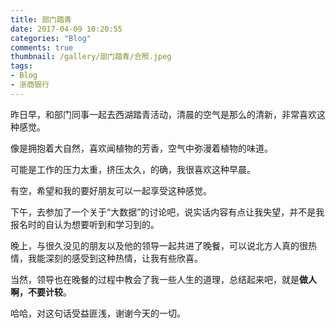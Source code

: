 ```yaml
---
title: 部门踏青
date: 2017-04-09 10:20:55
categories: "Blog"
comments: true
thumbnail: /gallery/部门踏青/合照.jpeg
tags:
- Blog
- 浙商银行
---
```


<!-- no node -->

<!-- more -->

昨日早，和部门同事一起去西湖踏青活动，清晨的空气是那么的清新，非常喜欢这种感觉。

像是拥抱着大自然，喜欢闻植物的芳香，空气中弥漫着植物的味道。

可能是工作的压力太重，挤压太久，的确，我很喜欢这种早晨。

有空，希望和我的要好朋友可以一起享受这种感觉。

下午，去参加了一个关于“大数据”的讨论吧，说实话内容有点让我失望，并不是我报名时的自认为想要听到和学习到的。

晚上，与很久没见的朋友以及他的领导一起共进了晚餐，可以说北方人真的很热情，我能深刻的感受到这种热情，让我有些欣喜。

当然，领导也在晚餐的过程中教会了我一些人生的道理，总结起来吧，就是**做人啊，不要计较**。

哈哈，对这句话受益匪浅，谢谢今天的一切。